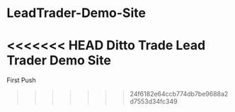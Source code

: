 LeadTrader-Demo-Site
====================

<<<<<<< HEAD
Ditto Trade Lead Trader Demo Site
=======
First Push
>>>>>>> 24f6182e64ccb774db7be9688a2d7553d34fc349
